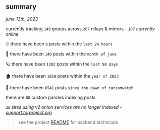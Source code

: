 
## summary
_june 13th, 2023_

currently tracking `149` groups across `267` relays & mirrors - _`107` currently online_

⏲ there have been `9` posts within the `last 24 hours`

🦈 there have been `140` posts within the `month of june`

🪐 there have been `1302` posts within the `last 90 days`

🏚 there have been `1850` posts within the `year of 2023`

🦕 there have been `6541` posts `since the dawn of ransomwatch`

there are `80` custom parsers indexing posts

_`20` sites using v2 onion services are no longer indexed - [support.torproject.org](https://support.torproject.org/onionservices/v2-deprecation/)_

> see the project [README](https://github.com/joshhighet/ransomwatch#ransomwatch--) for backend technicals
